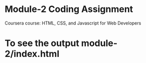 

# Module-2 Coding Assignment

Coursera course: HTML, CSS, and Javascript for Web Developers

# To see the output module-2/index.html
